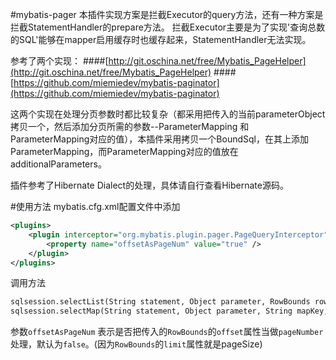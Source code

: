 #mybatis-pager
本插件实现方案是拦截Executor的query方法，还有一种方案是拦截StatementHandler的prepare方法。
拦截Executor主要是为了实现'查询总数的SQL'能够在mapper启用缓存时也缓存起来，StatementHandler无法实现。

参考了两个实现：
####[http://git.oschina.net/free/Mybatis_PageHelper](http://git.oschina.net/free/Mybatis_PageHelper)
####[https://github.com/miemiedev/mybatis-paginator](https://github.com/miemiedev/mybatis-paginator)

这两个实现在处理分页参数时都比较复杂（都采用把传入的当前parameterObject拷贝一个，然后添加分页所需的参数--ParameterMapping 和 ParameterMapping对应的值），本插件采用拷贝一个BoundSql，在其上添加ParameterMapping，而ParameterMapping对应的值放在additionalParameters。

插件参考了Hibernate Dialect的处理，具体请自行查看Hibernate源码。

#使用方法
mybatis.cfg.xml配置文件中添加
```xml
<plugins>
	<plugin interceptor="org.mybatis.plugin.pager.PageQueryInterceptor">
		<property name="offsetAsPageNum" value="true" />
	</plugin>
</plugins>
```
调用方法
```xml
sqlsession.selectList(String statement, Object parameter, RowBounds rowBounds) 或
sqlsession.selectMap(String statement, Object parameter, String mapKey, RowBounds rowBounds)
```

参数`offsetAsPageNum` 表示是否把传入的`RowBounds`的`offset`属性当做`pageNumber`处理，默认为`false`。(因为`RowBounds`的`limit`属性就是pageSize)
